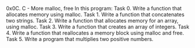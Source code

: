 0x0C. C - More malloc, free
In this program: 
Task 0. Write a function that allocates memory using malloc.
Task 1. Write a function that concatenates two strings.
Task 2. Write a function that allocates memory for an array, using malloc.
Task 3. Write a function that creates an array of integers.
Task 4. Write a function that reallocates a memory block using malloc and free.
Task 5. Write a program that multiplies two positive numbers.
